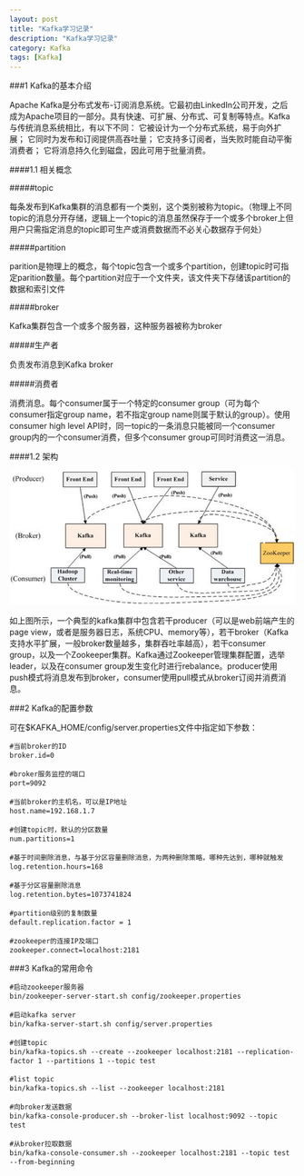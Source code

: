 ```yaml
---
layout: post
title: "Kafka学习记录"
description: "Kafka学习记录"
category: Kafka
tags: [Kafka]
---
```


###1 Kafka的基本介绍

Apache Kafka是分布式发布-订阅消息系统。它最初由LinkedIn公司开发，之后成为Apache项目的一部分。具有快速、可扩展、分布式、可复制等特点。Kafka与传统消息系统相比，有以下不同：
它被设计为一个分布式系统，易于向外扩展；
它同时为发布和订阅提供高吞吐量；
它支持多订阅者，当失败时能自动平衡消费者；
它将消息持久化到磁盘，因此可用于批量消费。

####1.1 相关概念

#####topic

每条发布到Kafka集群的消息都有一个类别，这个类别被称为topic。（物理上不同topic的消息分开存储，逻辑上一个topic的消息虽然保存于一个或多个broker上但用户只需指定消息的topic即可生产或消费数据而不必关心数据存于何处）

#####partition

parition是物理上的概念，每个topic包含一个或多个partition，创建topic时可指定parition数量。每个partition对应于一个文件夹，该文件夹下存储该partition的数据和索引文件

#####broker

Kafka集群包含一个或多个服务器，这种服务器被称为broker

#####生产者

负责发布消息到Kafka broker

#####消费者

消费消息。每个consumer属于一个特定的consumer group（可为每个consumer指定group name，若不指定group name则属于默认的group）。使用consumer high level API时，同一topic的一条消息只能被同一个consumer group内的一个consumer消费，但多个consumer group可同时消费这一消息。

####1.2 架构

![kafka架构图](/images/KafkaArchitecture.png)

如上图所示，一个典型的kafka集群中包含若干producer（可以是web前端产生的page view，或者是服务器日志，系统CPU、memory等），若干broker（Kafka支持水平扩展，一般broker数量越多，集群吞吐率越高），若干consumer group，以及一个Zookeeper集群。Kafka通过Zookeeper管理集群配置，选举leader，以及在consumer group发生变化时进行rebalance。producer使用push模式将消息发布到broker，consumer使用pull模式从broker订阅并消费消息。

###2 Kafka的配置参数

可在$KAFKA_HOME/config/server.properties文件中指定如下参数：

	#当前broker的ID
	broker.id=0

	#broker服务监控的端口
	port=9092

	#当前broker的主机名，可以是IP地址
	host.name=192.168.1.7

	#创建topic时，默认的分区数量
	num.partitions=1

	#基于时间删除消息，与基于分区容量删除消息，为两种删除策略，哪种先达到，哪种就触发
	log.retention.hours=168

	#基于分区容量删除消息
	log.retention.bytes=1073741824

	#partition级别的复制数量
	default.replication.factor = 1

	#zookeeper的连接IP及端口
	zookeeper.connect=localhost:2181

###3 Kafka的常用命令
	
	#启动zookeeper服务器
	bin/zookeeper-server-start.sh config/zookeeper.properties
	
	#启动kafka server
	bin/kafka-server-start.sh config/server.properties
	
	#创建topic
	bin/kafka-topics.sh --create --zookeeper localhost:2181 --replication-factor 1 --partitions 1 --topic test
	
	#list topic
	bin/kafka-topics.sh --list --zookeeper localhost:2181
	
	#向broker发送数据
	bin/kafka-console-producer.sh --broker-list localhost:9092 --topic test
	
	#从broker拉取数据
	bin/kafka-console-consumer.sh --zookeeper localhost:2181 --topic test --from-beginning
